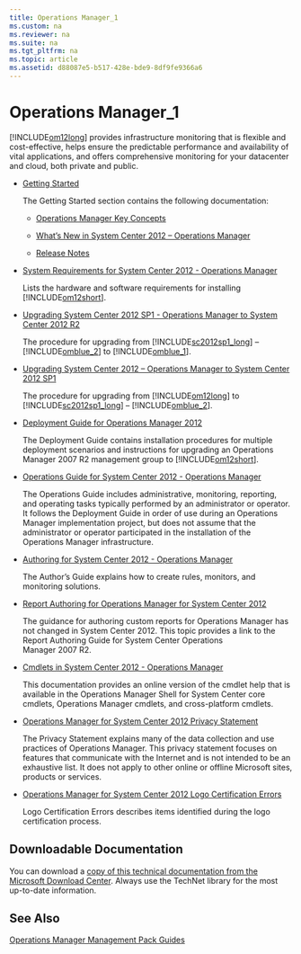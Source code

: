 ```yaml
---
title: Operations Manager_1
ms.custom: na
ms.reviewer: na
ms.suite: na
ms.tgt_pltfrm: na
ms.topic: article
ms.assetid: d88087e5-b517-428e-bde9-8df9fe9366a6
---
```

# Operations Manager_1
[!INCLUDE[om12long](./Token/om12long_md.md)] provides infrastructure monitoring that is flexible and cost\-effective, helps ensure the predictable performance and availability of vital applications, and offers comprehensive monitoring for your datacenter and cloud, both private and public.

-   [Getting Started](assetId:///78fae5f9-1e9f-409a-9760-976aa419affc)

    The Getting Started section contains the following documentation:

    -   [Operations Manager Key Concepts](http://go.microsoft.com/fwlink/p/?LinkID=224022)

    -   [What’s New in System Center 2012 – Operations Manager](http://go.microsoft.com/fwlink/p/?LinkID=223462)

    -   [Release Notes](http://go.microsoft.com/fwlink/p/?LinkID=221147)

-   [System Requirements for System Center 2012 \- Operations Manager](assetId:///56d0b6b3-44ae-4663-bc43-29fcedb4058f)

    Lists the hardware and software requirements for installing [!INCLUDE[om12short](./Token/om12short_md.md)].

-   [Upgrading System Center 2012 SP1 \- Operations Manager to System Center 2012 R2](http://go.microsoft.com/fwlink/?LinkId=328375)

    The procedure for upgrading from [!INCLUDE[sc2012sp1_long](./Token/sc2012sp1_long_md.md)] – [!INCLUDE[omblue_2](./Token/omblue_2_md.md)] to [!INCLUDE[omblue_1](./Token/omblue_1_md.md)].

-   [Upgrading System Center 2012 – Operations Manager to System Center 2012 SP1](http://go.microsoft.com/fwlink/?LinkId=328373)

    The procedure for upgrading from [!INCLUDE[om12long](./Token/om12long_md.md)] to [!INCLUDE[sc2012sp1_long](./Token/sc2012sp1_long_md.md)] – [!INCLUDE[omblue_2](./Token/omblue_2_md.md)].

-   [Deployment Guide for Operations Manager 2012](assetId:///969a31d6-5ef2-4127-9cfe-0af66c981b6c)

    The Deployment Guide contains installation procedures for multiple deployment scenarios and instructions for upgrading an Operations Manager 2007 R2 management group to [!INCLUDE[om12short](./Token/om12short_md.md)].

-   [Operations Guide for System Center 2012 - Operations Manager](./Operations-Guide-for-System-Center-2012---Operations-Manager.md)

    The Operations Guide includes administrative, monitoring, reporting, and operating tasks typically performed by an administrator or operator. It follows the Deployment Guide in order of use during an Operations Manager implementation project, but does not assume that the administrator or operator participated in the installation of the Operations Manager infrastructure.

-   [Authoring for System Center 2012 - Operations Manager](./Authoring-for-System-Center-2012---Operations-Manager.md)

    The Author’s Guide explains how to create rules, monitors, and monitoring solutions.

-   [Report Authoring for Operations Manager for System Center 2012](assetId:///792ae2da-a41b-4a76-8bee-b56d6e876a40)

    The guidance for authoring custom reports for Operations Manager has not changed in System Center 2012. This topic provides a link to the Report Authoring Guide for System Center Operations Manager 2007 R2.

-   [Cmdlets in System Center 2012 \- Operations Manager](assetId:///4cbc0046-6320-46d1-8176-8c36b31dc521)

    This documentation provides an online version of the cmdlet help that is available in the Operations Manager Shell for System Center core cmdlets, Operations Manager cmdlets, and cross\-platform cmdlets.

-   [Operations Manager for System Center 2012 Privacy Statement](http://go.microsoft.com/fwlink/p/?LinkID=190868)

    The Privacy Statement explains many of the data collection and use practices of Operations Manager. This privacy statement focuses on features that communicate with the Internet and is not intended to be an exhaustive list. It does not apply to other online or offline Microsoft sites, products or services.

-   [Operations Manager for System Center 2012 Logo Certification Errors](assetId:///b6ac3ee7-789c-4d40-9715-a8ccd07fd918)

    Logo Certification Errors describes items identified during the logo certification process.

## Downloadable Documentation
You can download a [copy of this technical documentation from the Microsoft Download Center](http://go.microsoft.com/fwlink/?LinkId=246682). Always use the TechNet library for the most up\-to\-date information.

## See Also
[Operations Manager Management Pack Guides](http://go.microsoft.com/fwlink/?LinkId=393573)


